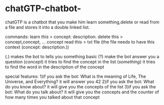 # chatGTP-chatbot-

chatGTP is a chatbot that you make him learn something,delete or read from a file and stores it into a double linked list.

commands:
learn this > concept: description.
delete this > concept,concept, ... concept
read this > txt file (the file needs to have this context (concept: description.))

(.) makes the bot to tells you something basic
(?) make the bot answer you a question
(*concept*) it tries to find the concept in the list
(*something*) it tries to find the word in the description of the concept

special features:
1)if you ask the bot: What is the meaning of Life, The Universe, and Everything?
it will answer you 42
2)if you ask the bot: What do you know about?
it will give you the concepts of the list
3)if you ask the bot: What do you talk about?
it will give you the concepts and the counter of how many times you talked about that concept
